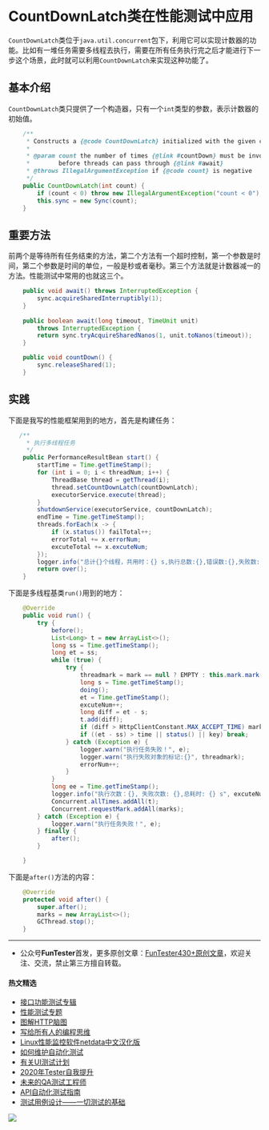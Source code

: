 # CountDownLatch类在性能测试中应用


`CountDownLatch`类位于`java.util.concurrent`包下，利用它可以实现计数器的功能。比如有一堆任务需要多线程去执行，需要在所有任务执行完之后才能进行下一步这个场景，此时就可以利用`CountDownLatch`来实现这种功能了。

## 基本介绍

`CountDownLatch`类只提供了一个构造器，只有一个`int`类型的参数，表示计数器的初始值。

```Java
    /**
     * Constructs a {@code CountDownLatch} initialized with the given count.
     *
     * @param count the number of times {@link #countDown} must be invoked
     *        before threads can pass through {@link #await}
     * @throws IllegalArgumentException if {@code count} is negative
     */
    public CountDownLatch(int count) {
        if (count < 0) throw new IllegalArgumentException("count < 0");
        this.sync = new Sync(count);
    }
```

## 重要方法

前两个是等待所有任务结束的方法，第二个方法有一个超时控制，第一个参数是时间，第二个参数是时间的单位，一般是秒或者毫秒。第三个方法就是计数器减一的方法。性能测试中常用的也就这三个。

```Java
    public void await() throws InterruptedException {
        sync.acquireSharedInterruptibly(1);
    }
    
    public boolean await(long timeout, TimeUnit unit)
        throws InterruptedException {
        return sync.tryAcquireSharedNanos(1, unit.toNanos(timeout));
    }

    public void countDown() {
        sync.releaseShared(1);
    }

```

## 实践

下面是我写的性能框架用到的地方，首先是构建任务：


```Java
   /**
     * 执行多线程任务
     */
    public PerformanceResultBean start() {
        startTime = Time.getTimeStamp();
        for (int i = 0; i < threadNum; i++) {
            ThreadBase thread = getThread(i);
            thread.setCountDownLatch(countDownLatch);
            executorService.execute(thread);
        }
        shutdownService(executorService, countDownLatch);
        endTime = Time.getTimeStamp();
        threads.forEach(x -> {
            if (x.status()) failTotal++;
            errorTotal += x.errorNum;
            excuteTotal += x.excuteNum;
        });
        logger.info("总计{}个线程，共用时：{} s,执行总数:{},错误数:{},失败数:{}", threadNum, Time.getTimeDiffer(startTime, endTime), excuteTotal, errorTotal, failTotal);
        return over();
    }
```


下面是多线程基类`run()`用到的地方：


```Java
    @Override
    public void run() {
        try {
            before();
            List<Long> t = new ArrayList<>();
            long ss = Time.getTimeStamp();
            long et = ss;
            while (true) {
                try {
                    threadmark = mark == null ? EMPTY : this.mark.mark(this);
                    long s = Time.getTimeStamp();
                    doing();
                    et = Time.getTimeStamp();
                    excuteNum++;
                    long diff = et - s;
                    t.add(diff);
                    if (diff > HttpClientConstant.MAX_ACCEPT_TIME) marks.add(diff + CONNECTOR + threadmark);
                    if ((et - ss) > time || status() || key) break;
                } catch (Exception e) {
                    logger.warn("执行任务失败！", e);
                    logger.warn("执行失败对象的标记:{}", threadmark);
                    errorNum++;
                }
            }
            long ee = Time.getTimeStamp();
            logger.info("执行次数：{}, 失败次数: {},总耗时: {} s", excuteNum, errorNum, (ee - ss) / 1000 + 1);
            Concurrent.allTimes.addAll(t);
            Concurrent.requestMark.addAll(marks);
        } catch (Exception e) {
            logger.warn("执行任务失败！", e);
        } finally {
            after();
        }

    }

```

下面是`after()`方法的内容：


```Java
    @Override
    protected void after() {
        super.after();
        marks = new ArrayList<>();
        GCThread.stop();
    }
```

--- 
* 公众号**FunTester**首发，更多原创文章：[FunTester430+原创文章](https://mp.weixin.qq.com/s/s7ZmCNBYy3j-71JFbtgneg)，欢迎关注、交流，禁止第三方擅自转载。

#### 热文精选

- [接口功能测试专辑](https://mp.weixin.qq.com/mp/appmsgalbum?action=getalbum&album_id=1321895538945638401&__biz=MzU4MTE2NDEyMQ==#wechat_redirect)
- [性能测试专题](https://mp.weixin.qq.com/mp/appmsgalbum?action=getalbum&album_id=1319027448301961218&__biz=MzU4MTE2NDEyMQ==#wechat_redirect)
- [图解HTTP脑图](https://mp.weixin.qq.com/s/100Vm8FVEuXs0x6rDGTipw)
- [写给所有人的编程思维](https://mp.weixin.qq.com/s/Oj33UCnYfbUgzsBzEm2GPQ)
- [Linux性能监控软件netdata中文汉化版](https://mp.weixin.qq.com/s/7VG7gHx7FUvsuNtBTJpjWA)
- [如何维护自动化测试](https://mp.weixin.qq.com/s/4eh4AN_MiatMSkoCMtY3UA)
- [有关UI测试计划](https://mp.weixin.qq.com/s/D0fMXwJF754a7Mr5ARY5tQ)
- [2020年Tester自我提升](https://mp.weixin.qq.com/s/vuhUp85_6Sbg6ReAN3TTSQ)
- [未来的QA测试工程师](https://mp.weixin.qq.com/s/ngL4sbEjZm7OFAyyWyQ3nQ)
- [API自动化测试指南](https://mp.weixin.qq.com/s/uy_Vn_ZVUEu3YAI1gW2T_A)
- [测试用例设计——一切测试的基础](https://mp.weixin.qq.com/s/0_ubnlhp2jk-jxHxJ95E9g)

![](https://mmbiz.qpic.cn/mmbiz_png/13eN86FKXzCcsLRmf6VicSKFPfvMT8p7eg7iaBGgPxmbNxHsBcOic2rcw1TCvS1PTGC6WkRFXA7yoqr2bVlrEQqlA/640?wx_fmt=png&tp=webp&wxfrom=5&wx_lazy=1&wx_co=1)